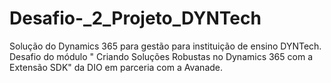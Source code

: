 # Desafio-_2_Projeto_DYNTech
Solução do Dynamics 365 para gestão para instituição de ensino DYNTech. Desafio do módulo " Criando Soluções Robustas no Dynamics 365 com a Extensão SDK" da DIO em parceria com a Avanade.
